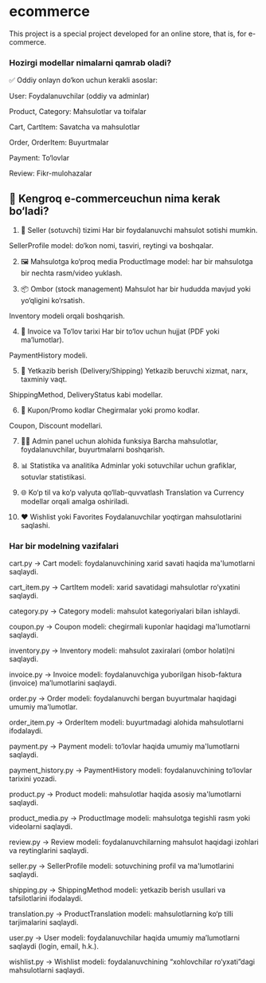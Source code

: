 # ecommerce
This project is a special project developed for an online store, that is, for e-commerce.



### Hozirgi modellar nimalarni qamrab oladi?
✅ Oddiy onlayn do‘kon uchun kerakli asoslar:

User: Foydalanuvchilar (oddiy va adminlar)

Product, Category: Mahsulotlar va toifalar

Cart, CartItem: Savatcha va mahsulotlar

Order, OrderItem: Buyurtmalar

Payment: To‘lovlar

Review: Fikr-mulohazalar

## 🔸 Kengroq e-commerceuchun nima kerak bo‘ladi?

1. 🏬 Seller (sotuvchi) tizimi
Har bir foydalanuvchi mahsulot sotishi mumkin.

SellerProfile model: do‘kon nomi, tasviri, reytingi va boshqalar.

2. 🖼️ Mahsulotga ko‘proq media
ProductImage model: har bir mahsulotga bir nechta rasm/video yuklash.

3. 📦 Ombor (stock management)
Mahsulot har bir hududda mavjud yoki yo‘qligini ko‘rsatish.

Inventory modeli orqali boshqarish.

4. 🧾 Invoice va To‘lov tarixi
Har bir to‘lov uchun hujjat (PDF yoki ma’lumotlar).

PaymentHistory modeli.

5. 🚚 Yetkazib berish (Delivery/Shipping)
Yetkazib beruvchi xizmat, narx, taxminiy vaqt.

ShippingMethod, DeliveryStatus kabi modellar.

6. 📢 Kupon/Promo kodlar
Chegirmalar yoki promo kodlar.

Coupon, Discount modellari.

7. 🧑‍💼 Admin panel uchun alohida funksiya
Barcha mahsulotlar, foydalanuvchilar, buyurtmalarni boshqarish.

8. 📊 Statistika va analitika
Adminlar yoki sotuvchilar uchun grafiklar, sotuvlar statistikasi.

9. 🌐 Ko‘p til va ko‘p valyuta qo‘llab-quvvatlash
Translation va Currency modellar orqali amalga oshiriladi.

10. ❤️ Wishlist yoki Favorites
Foydalanuvchilar yoqtirgan mahsulotlarini saqlashi.

### Har bir modelning vazifalari

cart.py
→ Cart modeli: foydalanuvchining xarid savati haqida ma'lumotlarni saqlaydi.

cart_item.py
→ CartItem modeli: xarid savatidagi mahsulotlar ro‘yxatini saqlaydi.

category.py
→ Category modeli: mahsulot kategoriyalari bilan ishlaydi.

coupon.py
→ Coupon modeli: chegirmali kuponlar haqidagi ma'lumotlarni saqlaydi.

inventory.py
→ Inventory modeli: mahsulot zaxiralari (ombor holati)ni saqlaydi.

invoice.py
→ Invoice modeli: foydalanuvchiga yuborilgan hisob-faktura (invoice) ma’lumotlarini saqlaydi.

order.py
→ Order modeli: foydalanuvchi bergan buyurtmalar haqidagi umumiy ma'lumotlar.

order_item.py
→ OrderItem modeli: buyurtmadagi alohida mahsulotlarni ifodalaydi.

payment.py
→ Payment modeli: to‘lovlar haqida umumiy ma'lumotlarni saqlaydi.

payment_history.py
→ PaymentHistory modeli: foydalanuvchining to‘lovlar tarixini yozadi.

product.py
→ Product modeli: mahsulotlar haqida asosiy ma'lumotlarni saqlaydi.

product_media.py
→ ProductImage modeli: mahsulotga tegishli rasm yoki videolarni saqlaydi.

review.py
→ Review modeli: foydalanuvchilarning mahsulot haqidagi izohlari va reytinglarini saqlaydi.

seller.py
→ SellerProfile modeli: sotuvchining profil va ma'lumotlarini saqlaydi.

shipping.py
→ ShippingMethod modeli: yetkazib berish usullari va tafsilotlarini ifodalaydi.

translation.py
→ ProductTranslation modeli: mahsulotlarning ko‘p tilli tarjimalarini saqlaydi.

user.py
→ User modeli: foydalanuvchilar haqida umumiy ma’lumotlarni saqlaydi (login, email, h.k.).

wishlist.py
→ Wishlist modeli: foydalanuvchining “xohlovchilar ro‘yxati”dagi mahsulotlarni saqlaydi.

